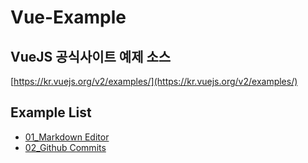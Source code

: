 # Vue-Example

## VueJS 공식사이트 예제 소스
[https://kr.vuejs.org/v2/examples/](https://kr.vuejs.org/v2/examples/)

## Example List
- [01_Markdown Editor](https://github.com/yonghap/Vue-example/tree/master/01_Markdown%20Editor)
- [02_Github Commits](https://github.com/yonghap/Vue-example/tree/master/02_Github%20Commits)